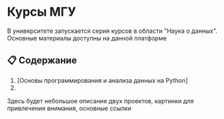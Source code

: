 # Курсы МГУ

В университете запускается серия курсов в области "Наука о данных". Основные материалы доступны на данной платформе

## 📋 Содержание

1. [Основы программирования и анализа данных на Python]
2. 

Здесь будет небольшое описание двух проектов, картинки для привлечения внимания, основные ссылки